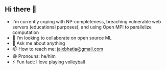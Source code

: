 ## Hi there 👋

- I'm currently coping with NP-completeness, breaching vulnerable web servers (educational purposes), and using Open MPI to parallelize computation 
- 👯 I’m looking to collaborate on open source ML
- 💬 Ask me about anything
- 📫 How to reach me: jaixbhatia@gmail.com
- 😄 Pronouns: he/him
- ⚡ Fun fact: I love playing volleyball
